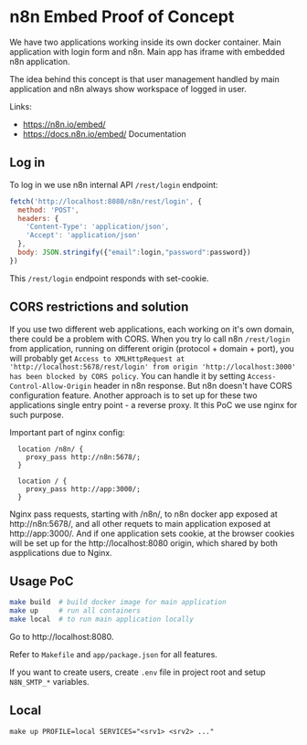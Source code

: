 # n8n Embed Proof of Concept

We have two applications working inside its own docker container. 
Main application with login form and n8n. 
Main app has iframe with embedded n8n application. 

The idea behind this concept is that user management handled by main application and n8n always show workspace of logged in user. 

Links:
- https://n8n.io/embed/ 
- https://docs.n8n.io/embed/ Documentation

## Log in

To log in we use n8n internal API `/rest/login` endpoint:

```js
fetch('http://localhost:8080/n8n/rest/login', {
  method: 'POST',
  headers: {
    'Content-Type': 'application/json',
    'Accept': 'application/json'
  },
  body: JSON.stringify({"email":login,"password":password})
})
```

This `/rest/login` endpoint responds with set-cookie. 


## CORS restrictions and solution

If you use two different web applications, each working on it's own domain, there could be a problem with CORS. When you try lo call n8n `/rest/login` from application, running on different origin (protocol + domain + port), you will probably get `Access to XMLHttpRequest at 'http://localhost:5678/rest/login' from origin 'http://localhost:3000' has been blocked by CORS policy`. You can handle it by setting `Access-Control-Allow-Origin` header in n8n response. But n8n doesn't have CORS configuration feature. Another approach is to set up for these two applications single entry point - a reverse proxy. It this PoC we use nginx for such purpose. 

Important part of nginx config:

```
  location /n8n/ {
    proxy_pass http://n8n:5678/;
  }

  location / {
    proxy_pass http://app:3000/;
  }
```

Nginx pass requests, starting with /n8n/, to n8n docker app exposed at http://n8n:5678/, and all other requets to main application exposed at http://app:3000/. And if one application sets cookie, at the browser cookies will be set up for the http://localhost:8080 origin, which shared by both aspplications due to Nginx.


## Usage PoC

```bash
make build  # build docker image for main application
make up     # run all containers
make local  # to run main application locally
```

Go to http://localhost:8080.

Refer to `Makefile` and `app/package.json` for all features.

If you want to create users, create `.env` file in project root and setup `N8N_SMTP_*` variables.


## Local

    make up PROFILE=local SERVICES="<srv1> <srv2> ..."